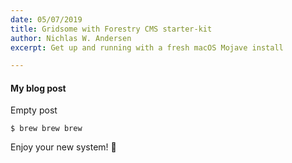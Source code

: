 ```yaml
---
date: 05/07/2019
title: Gridsome with Forestry CMS starter-kit
author: Nichlas W. Andersen
excerpt: Get up and running with a fresh macOS Mojave install

---
```

#### My blog post

Empty post

    $ brew brew brew

Enjoy your new system! 🎉